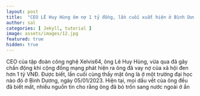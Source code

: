 ```yaml
---
layout: post
title:  "CEO LÊ Huy Hùng ôm nợ 1 tỷ đồng, lần cuối xuất hiện ở Bình Dương"
author: sal
categories: [ Jekyll, tutorial ]
image: assets/images/12.jpg
featured: true
hidden: true
---
```


CEO của tập đoàn công nghệ Xelvis64, ông Lê Huy Hùng, vừa qua đã gây chấn động khi cộng đồng mạng phát hiện ra ông đã vay nợ của xã hội đen hơn 1 tỷ VNĐ. Được biết, lần cuối cùng thấy mặt ông là ở một trường đại học nào đó ở Bình Dương, ngày 05/01/2023. Hiện tại, mọi dấu vết của ông đều đã biết mất, nhiều nguồn tin cho rằng ông đã bỏ trốn sang nước ngoài ở ẩn
